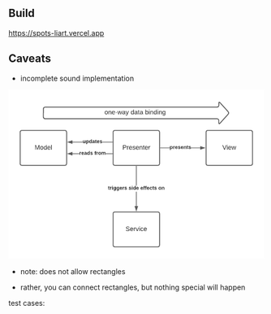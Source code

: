 ## Build

https://spots-liart.vercel.app

## Caveats

* incomplete sound implementation

![project structure](./Images/project_structure.png)

* note: does not allow rectangles

* rather, you can connect rectangles, but nothing special will happen

test cases:


